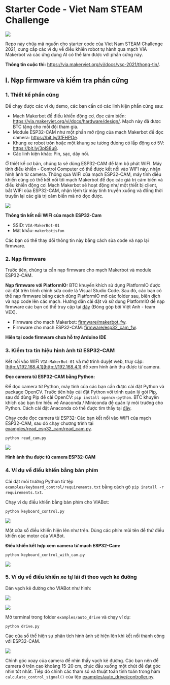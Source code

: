 # Starter Code - Viet Nam STEAM Challenge

![](images/vsc.jpg)

Repo này chứa mã nguồn cho starter code của Viet Nam STEAM Challenge 2021, cung cấp các ví dụ về điều khiển robot tự hành qua mạch VIA Makerbot và các ứng dụng AI có thể làm được với phần cứng này.

**Thông tin cuộc thi:** <https://via.makerviet.org/vi/docs/vsc-2021/thong-tin/>.

## I. Nạp firmware và kiểm tra phần cứng

### 1. Thiết kế phần cứng

Để chạy được các ví dụ demo, các bạn cần có các linh kiện phần cứng sau:

- Mạch Makerbot để điều khiển động cơ, đọc cảm biến: <https://via.makerviet.org/vi/docs/hardware/design/>. Mạch này đã được BTC tặng cho mỗi đội tham gia.
- Module ESP32-CAM như một phần mở rộng của mạch Makerbot để đọc camera: <https://bit.ly/3fFHPOe>.
- Khung xe robot tròn hoặc một khung xe tương đương có lắp động cơ 5V: <https://bit.ly/3plS8u8>.
- Các linh kiện khác: Pin, sạc, dây nối.

Ở thiết kế cơ bản, chúng ta sẽ dùng ESP32-CAM để làm bộ phát WIFI. Máy tính điều khiển - Control Computer có thể được kết nối vào WIFI này, nhận hình ảnh từ camera. Thông qua WIFI của mạch ESP32-CAM, máy tính điều khiển cũng có thể kết nối tới mạch Makerbot để đọc các giá trị cảm biến và điều khiển động cơ. Mạch Makerbot sẽ hoạt động như một thiết bị client, bắt WIFI của ESP32-CAM, nhận lệnh từ máy tính truyền xuống và đồng thời truyền lại các giá trị cảm biến mà nó đọc được.

![](images/connection_diagram.png)

**Thông tin kết nối WIFI của mạch ESP32-Cam**

- SSID: `VIA-MakerBot-01`
- Mật khẩu: `makerbotisfun`

Các bạn có thể thay đổi thông tin này bằng cách sửa code và nạp lại firmware.

### 2. Nạp firmware

Trước tiên, chúng ta cần nạp firmware cho mạch Makerbot và module ESP32-CAM.

**Nạp firmware với PlatformIO:** BTC khuyến khích sử dụng PlatformIO được cài đặt trên trình chỉnh sửa code là Visual Studio Code. Sau đó, các bạn có thể nạp firmware bằng cách dùng PlatformIO mở các folder sau, biên dịch và nạp code lên các mạch. Hướng dẫn cài đặt và sử dụng PlatformIO để nạp firmware các bạn có thể truy cập tại [đây](docs/Guide-PlatformIO-Windows-VSC2021.pdf) (Đóng góp bởi Việt Anh - team VEX).

- Firmware cho mạch Makerbot: [firmware/makerbot_fw](firmware/makerbot_fw).
- Firmware cho mạch ESP32-CAM: [firmware/esp32_cam_fw](firmware/esp32_cam_fw).

**Hiên tại code firmware chưa hỗ trợ Arduino IDE**

<!-- **Nạp firmware với Arduino IDE:**

- Firmware cho mạch Makerbot: [firmware_arduino/makerbot_fw](firmware_arduino/makerbot_fw).
- Firmware cho mạch ESP32-CAM: [firmware_arduino/esp32_cam_fw](firmware_arduino/esp32_cam_fw). -->

<!-- Đối với Arduino IDE, các bạn cần cài đặt thêm thư viện [Adafruit_PWMServoDriver](https://www.arduino.cc/reference/en/libraries/adafruit-pwm-servo-driver-library/). -->

### 3. Kiểm tra tín hiệu hình ảnh từ ESP32-CAM

Kết nối vào WIFI `VIA-MakerBot-01` và mở trình duyệt web, truy cập: [http://192.168.4.1](http://192.168.4.1) để xem hình ảnh thu được từ camera.

**Đọc camera từ ESP32-CAM bằng Python:**

Để đọc camera từ Python, máy tính của các bạn cần được cài đặt Python và package OpenCV. Trước tiên hãy cài đặt Python với trình quản lý gói Pip, sau đó dùng Pip để cài OpenCV: `pip install opencv-python`. BTC khuyến khích các bạn tìm hiểu về Anaconda / Miniconda để quản lý môi trường cho Python. Cách cài đặt Anaconda có thể được tìm thấy tại [đây](https://via.makerviet.org/vi/docs/simulation/installation/).

Chạy code đọc camera từ ESP32: Các bạn kết nối vào WIFI của mạch ESP32-CAM, sau đó chạy chương trình tại [examples/read_esp32_cam/read_cam.py](examples/read_esp32_cam/read_cam.py).

```
python read_cam.py
```

![](images/esp32_cam_image.png)

**Hình ảnh thu được từ camera ESP32-CAM**

### 4. Ví dụ về điều khiển bằng bàn phím


Cài đặt môi trường Python từ tệp `examples/keyboard_control/requirements.txt` bằng cách gõ `pip install -r requirements.txt`.

Chạy ví dụ điều khiển bằng bàn phím cho VIABot:

```
python keyboard_control.py
```

![](images/keyboard_control.png)

Một cửa sổ điều khiển hiện lên như trên. Dùng các phím mũi tên để thử điều khiển các motor của VIABot.

**Điều khiển kết hợp xem camera từ mạch ESP32-Cam:**

```
python keyboard_control_with_cam.py
```

![](images/keyboard_control_with_cam.png)


### 5. Ví dụ về điều khiển xe tự lái đi theo vạch kẻ đường

Dán vạch kẻ đường cho VIABot như hình:

![](images/car_setup.png)

![](images/car_setup_2.png)

Mở terminal trong folder `examples/auto_drive` và chạy ví dụ:

```
python drive.py
```

Các cửa sổ thể hiện sự phân tích hình ảnh sẽ hiện lên khi kết nối thành công với ESP32-CAM.

![](images/lane_line_detection.png)

Chỉnh góc xoay của camera để nhìn thấy vạch kẻ đường. Các bạn nên để camera ở trên cao khoảng 15-20 cm, chúc đầu xuống một chút để đạt góc nhìn tốt nhất. Tiếp đó chỉnh các tham số và thuật toán tính toán trong hàm `calculate_control_signal()` của tệp [examples/auto_drive/controller.py](examples/auto_drive/controller.py).
